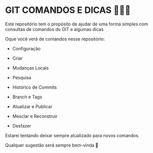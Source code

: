 # GIT COMANDOS E DICAS 👨🏼‍💻



Este repositório tem o propósito de ajudar de uma forma simples com consultas de comandos do GIT e algumas dicas



Oque você verá de comandos nesse repositório:

- Configuração

- Criar

- Mudanças Locais

- Pesquisa

- Histórico de Commits

- Branch e Tags

- Atualizar e Publicar

- Mesclar e Reconstruir

- Desfazer



Estarei tentando deixar sempre atualizado para novos comandos.

Qualquer sugestão será sempre bem-vinda 👊
